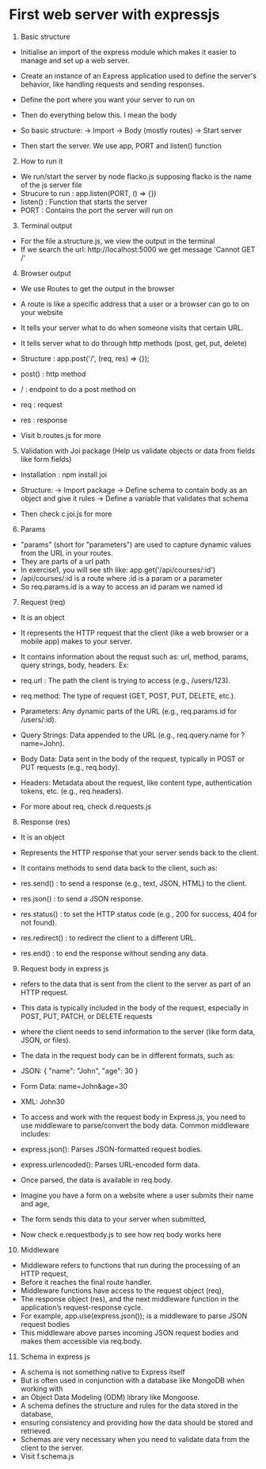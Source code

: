 
# First web server with expressjs






1. Basic structure

- Initialise an import of the express module which makes it easier to manage and set up a web server.
- Create an instance of an Express application used to define the server's behavior, like handling requests and sending responses.
- Define the port where you want your server to run on
- Then do everything below this. I mean the body
- So basic structure: 
    -> Import
    -> Body (mostly routes)
    -> Start server


- Then start the server. We use app, PORT and listen() function











2. How to run it
- We run/start the server by node flacko.js supposing flacko is the name of the js server file
- Strucure to run : app.listen(PORT, () => {})
- listen() : Function that starts the server
- PORT : Contains the port the server will run on












3. Terminal output
- For the file a.structure.js, we view the output in the terminal 
- If we search the url: http://localhost:5000  we get message 'Cannot GET /'







4. Browser output

- We use Routes to get the output in the browser
- A route is like a specific address that a user or a browser can go to on your website
- It tells your server what to do when someone visits that certain URL.
- It tells server what to do through http methods (post, get, put, delete)

- Structure : app.post('/', (req, res) => {});

- post() : http method
- / : endpoint to do a post method on
- req : request
- res : response 

- Visit b.routes.js for more













5. Validation with Joi package (Help us validate objects or data from fields like form fields)

- Installation : npm install joi
- Structure:
    -> Import package
    -> Define schema to contain body as an object and give it rules
    -> Define a variable that validates that schema

- Then check c.joi.js for more












6. Params
- "params" (short for "parameters") are used to capture dynamic values from the URL in your routes.
- They are parts of a url path
- In exercise1, you will see sth like: app.get('/api/courses/:id')
- /api/courses/:id is a route where :id is a param or a parameter
- So req.params.id is a way to access an id param we named id










7. Request (req)

- It is an object
- It represents the HTTP request that the client (like a web browser or a mobile app) makes to your server.
- It contains information about the requst such as: url, method, params, query strings, body, headers. Ex:

- req.url : The path the client is trying to access (e.g., /users/123).
- req.method: The type of request (GET, POST, PUT, DELETE, etc.).
- Parameters: Any dynamic parts of the URL (e.g., req.params.id for /users/:id).
- Query Strings: Data appended to the URL (e.g., req.query.name for ?name=John).
- Body Data: Data sent in the body of the request, typically in POST or PUT requests (e.g., req.body).
- Headers: Metadata about the request, like content type, authentication tokens, etc. (e.g., req.headers).
- For more about req, check  d.requests.js







8. Response (res)

- It is an object
- Represents the HTTP response that your server sends back to the client.
- It contains methods to send data back to the client, such as:

- res.send() : to send a response (e.g., text, JSON, HTML) to the client.
- res.json() : to send a JSON response.
- res.status() : to set the HTTP status code (e.g., 200 for success, 404 for not found).
- res.redirect() : to redirect the client to a different URL.
- res.end() : to end the response without sending any data.






















9. Request body in express js

- refers to the data that is sent from the client to the server as part of an HTTP request. 
- This data is typically included in the body of the request, especially in POST, PUT, PATCH, or DELETE requests
- where the client needs to send information to the server (like form data, JSON, or files).
- The data in the request body can be in different formats, such as:
- JSON: { "name": "John", "age": 30 }
- Form Data: name=John&age=30
- XML: <user><name>John</name><age>30</age></user>
- To access and work with the request body in Express.js, you need to use middleware to parse/convert the body data. Common middleware includes:

- express.json(): Parses JSON-formatted request bodies.
- express.urlencoded(): Parses URL-encoded form data.
- Once parsed, the data is available in req.body.
- Imagine you have a form on a website where a user submits their name and age, 
- The form sends this data to your server when submitted,
- Now check e.requestbody.js to see how req body works here






10. Middleware

- Middleware refers to functions that run during the processing of an HTTP request, 
- Before it reaches the final route handler. 
- Middleware functions have access to the request object (req), 
- The response object (res), and the next middleware function in the application’s request-response cycle.
- For example, app.use(express.json()); is a middleware to parse JSON request bodies
- This middleware above parses incoming JSON request bodies and makes them accessible via req.body.














11. Schema in express js

- A schema is not something native to Express itself 
- But is often used in conjunction with a database like MongoDB when working with 
- an Object Data Modeling (ODM) library like Mongoose. 
- A schema defines the structure and rules for the data stored in the database, 
- ensuring consistency and providing how the data should be stored and retrieved.
- Schemas are very necessary when you need to validate data from the client to the server.
- Visit f.schema.js